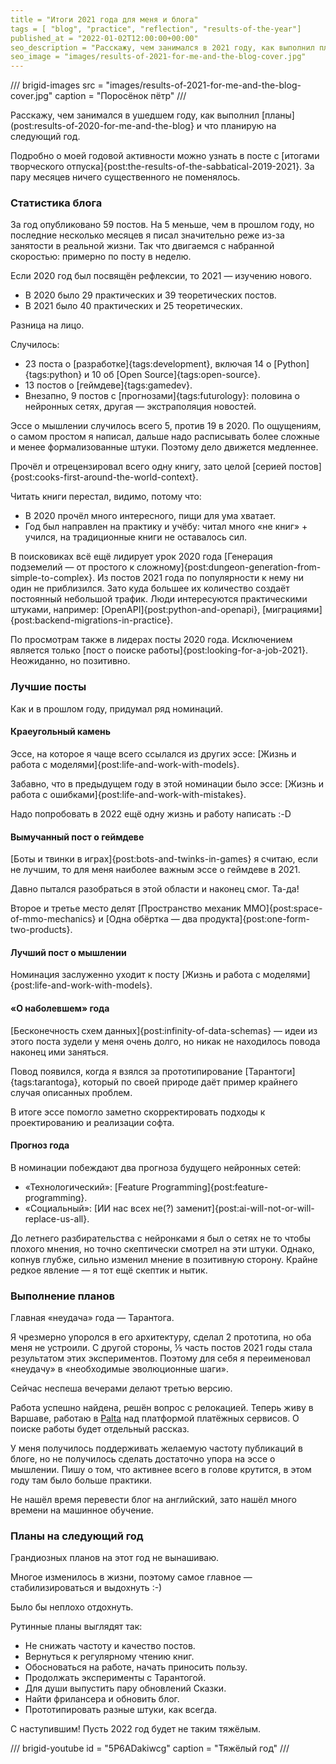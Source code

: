 ```yaml
---
title = "Итоги 2021 года для меня и блога"
tags = [ "blog", "practice", "reflection", "results-of-the-year"]
published_at = "2022-01-02T12:00:00+00:00"
seo_description = "Расскажу, чем занимался в 2021 году, как выполнил планы и что планирую на следующий год."
seo_image = "images/results-of-2021-for-me-and-the-blog-cover.jpg"
---
```


/// brigid-images
src = "images/results-of-2021-for-me-and-the-blog-cover.jpg"
caption = "Поросёнок пётр"
///

Расскажу, чем занимался в ушедшем году, как выполнил [планы](post:results-of-2020-for-me-and-the-blog} и что планирую на следующий год.

Подробно о моей годовой активности можно узнать в посте с [итогами творческого отпуска]{post:the-results-of-the-sabbatical-2019-2021}. За пару месяцев ничего существенного не поменялось.

<!-- more -->

### Статистика блога

За год опубликовано 59 постов. На 5 меньше, чем в прошлом году, но последние несколько месяцев я писал значительно реже из-за занятости в реальной жизни. Так что двигаемся с набранной скоростью: примерно по посту в неделю.

Если 2020 год был посвящён рефлексии, то 2021 — изучению нового.

- В 2020 было 29 практических и 39 теоретических постов.
- В 2021 было 40 практических и 25 теоретических.

Разница на лицо.

Случилось:

- 23 поста о [разработке]{tags:development}, включая 14 о [Python]{tags:python} и 10 об [Open Source]{tags:open-source}.
- 13 постов о [геймдеве]{tags:gamedev}.
- Внезапно, 9 постов с [прогнозами]{tags:futurology}: половина о нейронных сетях, другая — экстраполяция новостей.

Эссе о мышлении случилось всего 5, против 19 в 2020. По ощущениям, о самом простом я написал, дальше надо расписывать более сложные и менее формализованные штуки. Поэтому дело движется медленнее.

Прочёл и отрецензировал всего одну книгу, зато целой [серией постов]{post:cooks-first-around-the-world-context}.

Читать книги перестал, видимо, потому что:

- В 2020 прочёл много интересного, пищи для ума хватает.
- Год был направлен на практику и учёбу: читал много «не книг» + учился, на традиционные книги не оставалось сил.

В поисковиках всё ещё лидирует урок 2020 года [Генерация подземелий — от простого к сложному]{post:dungeon-generation-from-simple-to-complex}. Из постов 2021 года по популярности к нему ни один не приблизился. Зато куда большее их количество создаёт постоянный небольшой трафик. Люди интересуются практическими штуками, например: [OpenAPI]{post:python-and-openapi}, [миграциями]{post:backend-migrations-in-practice}.

По просмотрам также в лидерах посты 2020 года. Исключением является только [пост о поиске работы]{post:looking-for-a-job-2021}. Неожиданно, но позитивно.

### Лучшие посты

Как и в прошлом году, придумал ряд номинаций.

#### Краеугольный камень

Эссе, на которое я чаще всего ссылался из других эссе: [Жизнь и работа с моделями]{post:life-and-work-with-models}.

Забавно, что в предыдущем году в этой номинации было эссе: [Жизнь и работа с ошибками]{post:life-and-work-with-mistakes}.

Надо попробовать в 2022 ещё одну жизнь и работу написать :-D

#### Вымучанный пост о геймдеве

[Боты и твинки в играх]{post:bots-and-twinks-in-games} я считаю, если не лучшим, то для меня наиболее важным эссе о геймдеве в 2021.

Давно пытался разобраться в этой области и наконец смог. Та-да!

Второе и третье место делят [Пространство механик ММО]{post:space-of-mmo-mechanics} и [Одна обёртка — два продукта]{post:one-form-two-products}.

#### Лучший пост о мышлении

Номинация заслуженно уходит к посту [Жизнь и работа с моделями]{post:life-and-work-with-models}.

#### «О наболевшем» года

[Бесконечность схем данных]{post:infinity-of-data-schemas} — идеи из этого поста зудели у меня очень долго, но никак не находилось повода наконец ими заняться.

Повод появился, когда я взялся за прототипирование [Тарантоги]{tags:tarantoga}, который по своей природе даёт пример крайнего случая описанных проблем.

В итоге эссе помогло заметно скорректировать подходы к проектированию и реализации софта.

#### Прогноз года

В номинации побеждают два прогноза будущего нейронных сетей:

- «Технологический»: [Feature Programming]{post:feature-programming}.
- «Социальный»: [ИИ нас всех не(?) заменит]{post:ai-will-not-or-will-replace-us-all}.

До летнего разбирательства с нейронками я был о сетях не то чтобы плохого мнения, но точно скептически смотрел на эти штуки. Однако, копнув глубже, сильно изменил мнение в позитивную сторону. Крайне редкое явление — я тот ещё скептик и нытик.

### Выполнение планов

Главная «неудача» года — Тарантога.

Я чрезмерно упоролся в его архитектуру, сделал 2 прототипа, но оба меня не устроили. С другой стороны, ⅕ часть постов 2021 годы стала результатом этих экспериментов. Поэтому для себя я переименовал «неудачу» в «необходимые эволюционные шаги».

Сейчас неспеша вечерами делают третью версию.

Работа успешно найдена, решён вопрос с релокацией. Теперь живу в Варшаве, работаю в [Palta](https://palta.com/) над платформой платёжных сервисов. О поиске работы будет отдельный рассказ.

У меня получилось поддерживать желаемую частоту публикаций в блоге, но не получилось сделать достаточно упора на эссе о мышлении. Пишу о том, что активнее всего в голове крутится, в этом году там было больше практики.

Не нашёл время перевести блог на английский, зато нашёл много времени на машинное обучение.

### Планы на следующий год

Грандиозных планов на этот год не вынашиваю.

Многое изменилось в жизни, поэтому самое главное — стабилизироваться и выдохнуть :-)

Было бы неплохо отдохнуть.

Рутинные планы выглядят так:

- Не снижать частоту и качество постов.
- Вернуться к регулярному чтению книг.
- Обосноваться на работе, начать приносить пользу.
- Продолжать эксперименты с Тарантогой.
- Для души выпустить пару обновлений Сказки.
- Найти фрилансера и обновить блог.
- Прототипировать разные штуки, как всегда.

С наступившим! Пусть 2022 год будет не таким тяжёлым.

/// brigid-youtube
id = "5P6ADakiwcg"
caption = "Тяжёлый год"
///
